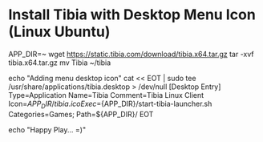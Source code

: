 # Install Tibia with Desktop Menu Icon (Linux Ubuntu)

APP_DIR=~
wget https://static.tibia.com/download/tibia.x64.tar.gz
tar -xvf tibia.x64.tar.gz
mv Tibia ~/tibia

echo "Adding menu desktop icon"
cat << EOT | sudo tee /usr/share/applications/tibia.desktop > /dev/null
[Desktop Entry]
Type=Application
Name=Tibia
Comment=Tibia Linux Client
Icon=${APP_DIR}/tibia.ico
Exec=${APP_DIR}/start-tibia-launcher.sh
Categories=Games;
Path=${APP_DIR}/
EOT

echo "Happy Play... =)"
